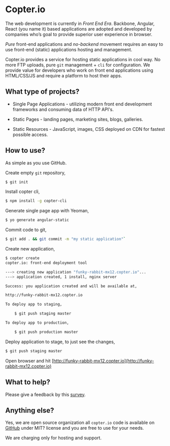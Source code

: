 # Copter.io

The web development is currently in *Front End Era*. Backbone, Angular, React (you name it) based applications are adopted and developed by companies who’s goal to provide superior user experience in browser.

*Pure* front-end applications and *no-backend* movement requires an easy to use front-end (static) applications hosting and management.

Copter.io provides a service for hosting static applications in cool way. No more FTP uploads, pure `git` management + `cli` for configuration. We provide value for developers who work on front end applications using HTML/CSS/JS and require a platform to host their apps.

## What type of projects?

* Single Page Applications - utilizing modern front end development frameworks and consuming data of HTTP API's.

* Static Pages - landing pages, marketing sites, blogs, galleries.

* Static Resources - JavaScript, images, CSS deployed on CDN for fastest possible access.

## How to use?

As simple as you use GitHub.

Create empty `git` repository,

```bash
$ git init
```

Install copter cli,

```bash
$ npm install -g copter-cli
```

Generate single page app with Yeoman,

```bash
$ yo generate angular-static
```

Commit code to git,

```bash
$ git add . && git commit -m "my static application"`
```

Create new application,

```bash
$ copter create
copter.io: front-end deployment tool

---> creating new application "funky-rabbit-mx12.copter.io"...
---> application created, 1 install, nginx server

Success: you application created and will be available at,

http://funky-rabbit-mx12.copter.io

To deploy app to staging,

	$ git push staging master

To deploy app to production,

	$ git push production master
```

Deploy application to stage, to just see the changes,

```bash
$ git push staging master
```

Open browser and hit [http://funky-rabbit-mx12.copter.io](http://funky-rabbit-mx12.copter.io)

## What to help?

Please give a feedback by this [survey](https://frontenddev.typeform.com/to/iuvtz4).

## Anything else?

Yes, we are open source organization all `copter.io` code is available on [GitHub](https://github.io/copter) under MIT? license and you are free to use for your needs.

We are charging only for hosting and support.